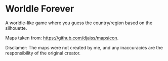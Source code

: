 # Worldle Forever

A worldle-like game where you guess the country/region based on the silhouette.

Maps taken from: https://github.com/djaiss/mapsicon.

Disclamer: The maps were not created by me, and any inaccuracies are the responsibility of the original creator.